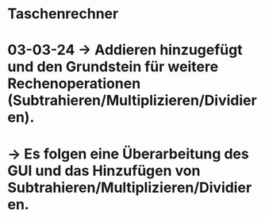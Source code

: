 # Taschenrechner

# 03-03-24 -> Addieren hinzugefügt und den Grundstein für weitere Rechenoperationen (Subtrahieren/Multiplizieren/Dividieren).
# -> Es folgen eine Überarbeitung des GUI und das Hinzufügen von Subtrahieren/Multiplizieren/Dividieren.